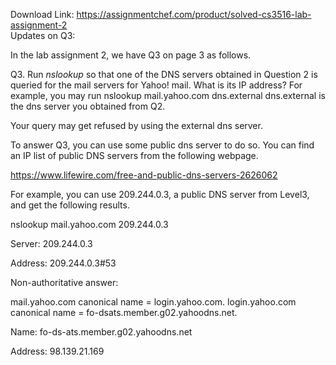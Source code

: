 Download Link: https://assignmentchef.com/product/solved-cs3516-lab-assignment-2
<br>
Updates on Q3:

In the lab assignment 2, we have Q3 on page 3 as follows.

Q3. Run <em>nslookup </em>so that one of the DNS servers obtained in Question 2 is queried for the mail servers for Yahoo! mail. What is its IP address?   For example, you may run  nslookup mail.yahoo.com dns.external dns.external is the dns server you obtained from Q2.

Your query may get refused by using the external dns server.

To answer Q3, you can use some public dns server to do so.  You can find an IP list of public DNS servers from the following webpage.




<u>https://www.lifewire.com/free-and-public-dns-servers-2626062</u>




For      example,                     you      can      use      209.244.0.3, a public DNS server from Level3, and get the following results.




nslookup mail.yahoo.com 209.244.0.3

Server:  209.244.0.3

Address: 209.244.0.3#53




Non-authoritative answer:

mail.yahoo.com canonical name = login.yahoo.com. login.yahoo.com canonical name = fo-dsats.member.g02.yahoodns.net.

Name: fo-ds-ats.member.g02.yahoodns.net

Address: 98.139.21.169